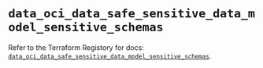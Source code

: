 # `data_oci_data_safe_sensitive_data_model_sensitive_schemas`

Refer to the Terraform Registory for docs: [`data_oci_data_safe_sensitive_data_model_sensitive_schemas`](https://registry.terraform.io/providers/oracle/oci/6.18.0/docs/data-sources/data_safe_sensitive_data_model_sensitive_schemas).
